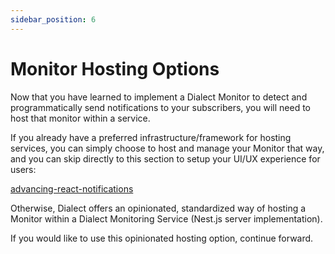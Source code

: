 ```yaml
---
sidebar_position: 6
---
```


# Monitor Hosting Options

Now that you have learned to implement a Dialect Monitor to detect and programmatically send notifications to your subscribers, you will need to host that monitor within a service.

If you already have a preferred infrastructure/framework for hosting services, you can simply choose to host and manage your Monitor that way, and you can skip directly to this section to setup your UI/UX experience for users:

[advancing-react-notifications](../../advancing-react-notifications/)

Otherwise, Dialect offers an opinionated, standardized way of hosting a Monitor within a Dialect Monitoring Service (Nest.js server implementation).

If you would like to use this opinionated hosting option, continue forward.
